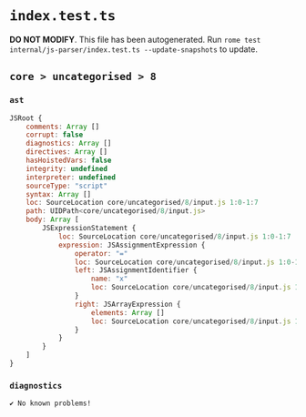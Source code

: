 # `index.test.ts`

**DO NOT MODIFY**. This file has been autogenerated. Run `rome test internal/js-parser/index.test.ts --update-snapshots` to update.

## `core > uncategorised > 8`

### `ast`

```javascript
JSRoot {
	comments: Array []
	corrupt: false
	diagnostics: Array []
	directives: Array []
	hasHoistedVars: false
	integrity: undefined
	interpreter: undefined
	sourceType: "script"
	syntax: Array []
	loc: SourceLocation core/uncategorised/8/input.js 1:0-1:7
	path: UIDPath<core/uncategorised/8/input.js>
	body: Array [
		JSExpressionStatement {
			loc: SourceLocation core/uncategorised/8/input.js 1:0-1:7
			expression: JSAssignmentExpression {
				operator: "="
				loc: SourceLocation core/uncategorised/8/input.js 1:0-1:7
				left: JSAssignmentIdentifier {
					name: "x"
					loc: SourceLocation core/uncategorised/8/input.js 1:0-1:1 (x)
				}
				right: JSArrayExpression {
					elements: Array []
					loc: SourceLocation core/uncategorised/8/input.js 1:4-1:7
				}
			}
		}
	]
}
```

### `diagnostics`

```
✔ No known problems!

```
